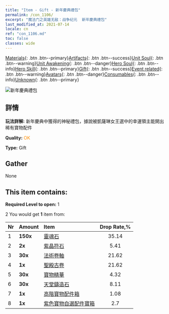 ```yaml
---
title: "Item - Gift - 新年慶典禮包"
permalink: /con_1106/
excerpt: "魔法门之英雄无敌：战争纪元  新年慶典禮包"
last_modified_at: 2021-07-14
locale: cn
ref: "con_1106.md"
toc: false
classes: wide
---
```

 [Materials](/ItemsCN/){: .btn .btn--primary}[Artifacts](/ItemsCN/Artifacts/){: .btn .btn--success}[Unit Soul](/ItemsCN/UnitSoul/){: .btn .btn--warning}[Unit Awakening](/ItemsCN/UnitAwakening/){: .btn .btn--danger}[Hero Soul](/ItemsCN/HeroSoul/){: .btn .btn--info}[Hero Skill](/ItemsCN/HeroSkill/){: .btn .btn--primary}[Gift](/ItemsCN/Gift/){: .btn .btn--success}[Event related](/ItemsCN/Events/){: .btn .btn--warning}[Avatars](/ItemsCN/Avatars/){: .btn .btn--danger}[Consumables](/ItemsCN/Consumables/){: .btn .btn--info}[Unknown](/ItemsCN/Unknown/){: .btn .btn--primary}

 ![新年慶典禮包](/images/t/i_907298.png)

## 詳情
 **玩法詳解:** 新年慶典中獲得的神秘禮包，據說被凱薩琳女王選中的幸運領主能開出稀有寶物配件

 **Quality:** <span style="color: #FF8C00">OK</span>

 **Type:** Gift

## Gather

  None

## This item contains:

 **Required Level to open:** 1

 2 You would get **1** item  from:

  | Nr | Amount |     Item    | Drop Rate,% |
  |:---|:-------|:------------|:---------:|
  | 1 |  **150x** | [靈魂石](/cn/Items/con_923/) | 35.14 | 
  | 2 |  **2x** | [紫晶符石](/cn/Items/con_720/) | 5.41 | 
  | 3 |  **30x** | [法術卷軸](/cn/Items/con_694/) | 21.62 | 
  | 4 |  **1x** | [聖殿古卷](/cn/Items/con_697/) | 21.62 | 
  | 5 |  **30x** | [寶物精華](/cn/Items/con_905/) | 4.32 | 
  | 6 |  **30x** | [天堂鑄造石](/cn/Items/art_188/) | 8.11 | 
  | 7 |  **1x** | [高階寶物配件箱](/cn/Items/con_1507/) | 1.08 | 
  | 8 |  **1x** | [紫色寶物自選配件寶箱](/cn/Items/con_1612/) | 2.7 | 
